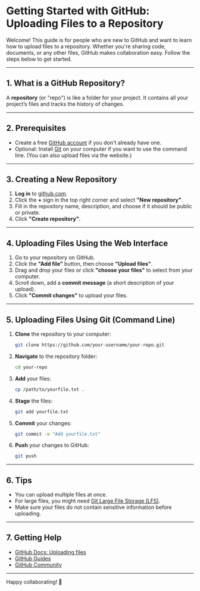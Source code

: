 # Getting Started with GitHub: Uploading Files to a Repository

Welcome! This guide is for people who are new to GitHub and want to learn how to upload files to a repository. Whether you're sharing code, documents, or any other files, GitHub makes collaboration easy. Follow the steps below to get started.

---

## 1. What is a GitHub Repository?

A **repository** (or "repo") is like a folder for your project. It contains all your project’s files and tracks the history of changes.

---

## 2. Prerequisites

- Create a free [GitHub account](https://github.com/join) if you don't already have one.
- Optional: Install [Git](https://git-scm.com/) on your computer if you want to use the command line. (You can also upload files via the website.)

---

## 3. Creating a New Repository

1. **Log in** to [github.com](https://github.com).
2. Click the **+** sign in the top right corner and select **"New repository"**.
3. Fill in the repository name, description, and choose if it should be public or private.
4. Click **"Create repository"**.

---

## 4. Uploading Files Using the Web Interface

1. Go to your repository on GitHub.
2. Click the **"Add file"** button, then choose **"Upload files"**.
3. Drag and drop your files or click **"choose your files"** to select from your computer.
4. Scroll down, add a **commit message** (a short description of your upload).
5. Click **"Commit changes"** to upload your files.

---

## 5. Uploading Files Using Git (Command Line)

1. **Clone** the repository to your computer:
   ```sh
   git clone https://github.com/your-username/your-repo.git
   ```
2. **Navigate** to the repository folder:
   ```sh
   cd your-repo
   ```
3. **Add** your files:
   ```sh
   cp /path/to/yourfile.txt .
   ```
4. **Stage** the files:
   ```sh
   git add yourfile.txt
   ```
5. **Commit** your changes:
   ```sh
   git commit -m "Add yourfile.txt"
   ```
6. **Push** your changes to GitHub:
   ```sh
   git push
   ```

---

## 6. Tips

- You can upload multiple files at once.
- For large files, you might need [Git Large File Storage (LFS)](https://git-lfs.github.com/).
- Make sure your files do not contain sensitive information before uploading.

---

## 7. Getting Help

- [GitHub Docs: Uploading files](https://docs.github.com/en/repositories/working-with-files/managing-files/adding-a-file-to-a-repository)
- [GitHub Guides](https://guides.github.com/)
- [GitHub Community](https://github.community/)

---

Happy collaborating! 🚀
